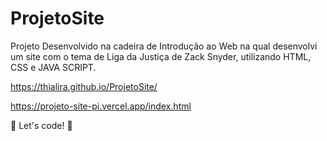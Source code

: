 # ProjetoSite
Projeto Desenvolvido na cadeira de Introdução ao Web na qual desenvolvi um site com o tema de Liga da Justiça de Zack Snyder, utilizando HTML, CSS e JAVA SCRIPT. 

https://thialira.github.io/ProjetoSite/

https://projeto-site-pi.vercel.app/index.html

🚀 Let's code! 🚀
